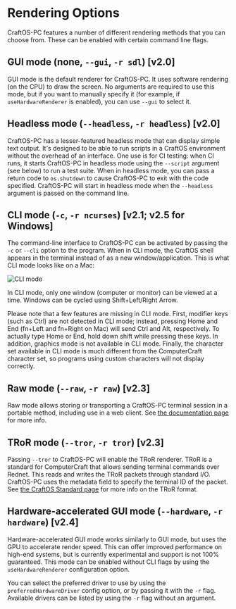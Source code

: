 # Rendering Options
CraftOS-PC features a number of different rendering methods that you can choose from. These can be enabled with certain command line flags.

## GUI mode (none, `--gui`, `-r sdl`) [v2.0]
GUI mode is the default renderer for CraftOS-PC. It uses software rendering (on the CPU) to draw the screen. No arguments are required to use this mode, but if you want to manually specify it (for example, if `useHardwareRenderer` is enabled), you can use `--gui` to select it.

## Headless mode (`--headless`, `-r headless`) [v2.0]
CraftOS-PC has a lesser-featured headless mode that can display simple text output. It's designed to be able to run scripts in a CraftOS environment without the overhead of an interface. One use is for CI testing: when CI runs, it starts CraftOS-PC in headless mode using the `--script` argument (see below) to run a test suite. When in headless mode, you can pass a return code to `os.shutdown` to cause CraftOS-PC to exit with the code specified. CraftOS-PC will start in headless mode when the `--headless` argument is passed on the command line.

## CLI mode (`-c`, `-r ncurses`) [v2.1; v2.5 for Windows]
The command-line interface to CraftOS-PC can be activated by passing the `-c` or `--cli` option to the program. When in CLI mode, the CraftOS shell appears in the terminal instead of as a new window/application. This is what CLI mode looks like on a Mac:

![CLI mode](../images/cli.png)

In CLI mode, only one window (computer or monitor) can be viewed at a time. Windows can be cycled using Shift+Left/Right Arrow.

Please note that a few features are missing in CLI mode. First, modifier keys (such as Ctrl) are not detected in CLI mode; instead, pressing Home and End (fn+Left and fn+Right on Mac) will send Ctrl and Alt, respectively. To actually type Home or End, hold down shift while pressing these keys. In addition, graphics mode is not available in CLI mode. Finally, the character set available in CLI mode is much different from the ComputerCraft character set, so programs using custom characters will not display correctly.

## Raw mode (`--raw`, `-r raw`) [v2.3]
Raw mode allows storing or transporting a CraftOS-PC terminal session in a portable method, including use in a web client. See [the documentation page](rawmode) for more info.

## TRoR mode (`--tror`, `-r tror`) [v2.3]
Passing `--tror` to CraftOS-PC will enable the TRoR renderer. TRoR is a standard for ComputerCraft that allows sending terminal commands over Rednet. This reads and writes the TRoR packets through standard I/O. CraftOS-PC uses the metadata field to specify the terminal ID of the packet. See [the CraftOS Standard page](https://github.com/oeed/CraftOS-Standards/blob/master/standards/10-tror.md) for more info on the TRoR format.

## Hardware-accelerated GUI mode (`--hardware`, `-r hardware`) [v2.4]
Hardware-accelerated GUI mode works similarly to GUI mode, but uses the GPU to accelerate render speed. This can offer improved performance on high-end systems, but is currently experimental and support is not 100% guaranteed. This mode can be enabled without CLI flags by using the `useHardwareRenderer` configuration option.

You can select the preferred driver to use by using the `preferredHardwareDriver` config option, or by passing it with the `-r` flag. Available drivers can be listed by using the `-r` flag without an argument.
